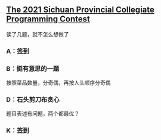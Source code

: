 ## [The 2021 Sichuan Provincial Collegiate Programming Contest](https://codeforces.com/gym/103117)

读了几题，就不怎么想做了

### A：签到

### B：挺有意思的一题

按照菜品数量，分奇偶，再按人头顺序分奇偶

### D：石头剪刀布贪心

题目表述有问题，两个都最优？

### K：签到